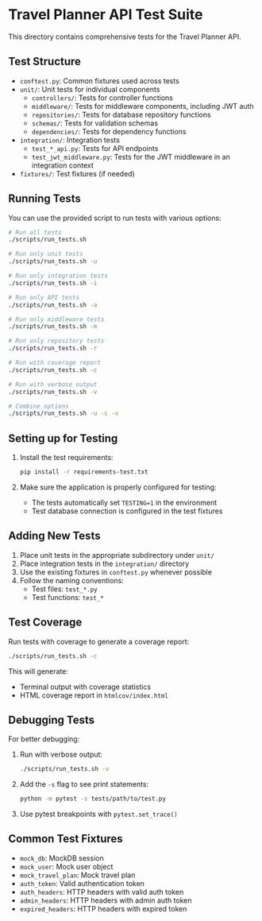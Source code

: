 # Travel Planner API Test Suite

This directory contains comprehensive tests for the Travel Planner API.

## Test Structure

- `conftest.py`: Common fixtures used across tests
- `unit/`: Unit tests for individual components
  - `controllers/`: Tests for controller functions
  - `middleware/`: Tests for middleware components, including JWT auth
  - `repositories/`: Tests for database repository functions
  - `schemas/`: Tests for validation schemas
  - `dependencies/`: Tests for dependency functions
- `integration/`: Integration tests
  - `test_*_api.py`: Tests for API endpoints
  - `test_jwt_middleware.py`: Tests for the JWT middleware in an integration context
- `fixtures/`: Test fixtures (if needed)

## Running Tests

You can use the provided script to run tests with various options:

```bash
# Run all tests
./scripts/run_tests.sh

# Run only unit tests
./scripts/run_tests.sh -u

# Run only integration tests
./scripts/run_tests.sh -i

# Run only API tests
./scripts/run_tests.sh -a

# Run only middleware tests
./scripts/run_tests.sh -m

# Run only repository tests
./scripts/run_tests.sh -r

# Run with coverage report
./scripts/run_tests.sh -c

# Run with verbose output
./scripts/run_tests.sh -v

# Combine options
./scripts/run_tests.sh -u -c -v
```

## Setting up for Testing

1. Install the test requirements:
   ```bash
   pip install -r requirements-test.txt
   ```

2. Make sure the application is properly configured for testing:
   - The tests automatically set `TESTING=1` in the environment
   - Test database connection is configured in the test fixtures
   
## Adding New Tests

1. Place unit tests in the appropriate subdirectory under `unit/`
2. Place integration tests in the `integration/` directory
3. Use the existing fixtures in `conftest.py` whenever possible
4. Follow the naming conventions:
   - Test files: `test_*.py`
   - Test functions: `test_*`
   
## Test Coverage

Run tests with coverage to generate a coverage report:

```bash
./scripts/run_tests.sh -c
```

This will generate:
- Terminal output with coverage statistics
- HTML coverage report in `htmlcov/index.html`

## Debugging Tests

For better debugging:

1. Run with verbose output:
   ```bash
   ./scripts/run_tests.sh -v
   ```

2. Add the `-s` flag to see print statements:
   ```bash
   python -m pytest -s tests/path/to/test.py
   ```

3. Use pytest breakpoints with `pytest.set_trace()`

## Common Test Fixtures

- `mock_db`: MockDB session
- `mock_user`: Mock user object
- `mock_travel_plan`: Mock travel plan
- `auth_token`: Valid authentication token
- `auth_headers`: HTTP headers with valid auth token
- `admin_headers`: HTTP headers with admin auth token
- `expired_headers`: HTTP headers with expired token 